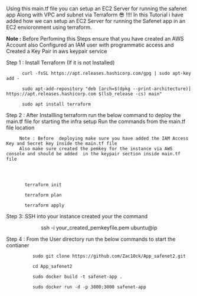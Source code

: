 Using this main.tf file you can setup an EC2 Server for running the safenet app  Along with VPC and subnet via Terraform  :sunglasses: !!!! 
In this Tutorial i have  added how  we can setup an EC2 Server for running the Safenet app in  an EC2 envioronment using  terraform.

**Note :** Before Perfoming this Steps ensure that you have created an AWS Account also Configured an IAM user with programmatic access and Created a Key Pair in aws keypair service


Step 1 : Install Terraform (If it is not Installed)

          curl -fsSL https://apt.releases.hashicorp.com/gpg | sudo apt-key add -

          sudo apt-add-repository "deb [arch=$(dpkg --print-architecture)] https://apt.releases.hashicorp.com $(lsb_release -cs) main"

          sudo apt install terraform

Step 2 : After Installling terraform run the below command to deploy the main.tf file for starting  the infra setup 
         Run the commands from the main.tf file location
         
         Note : Before  deploying make sure you have added the IAM Access Key and Secret key inside the main.tf file 
         Also make sure created the pemkey for the instance via AWS console and should be added  in the keypair section inside main.tf file
         
         
          
        
           terraform init
           
           terraform plan
           
           terraform apply

Step 3: SSH into your instance created your the command  <br>
         <center>  ssh -i your_created_pemkeyfile.pem ubuntu@ip </center>
              
Step 4 :   From the User directory run the below commands to start the contianer
              
              sudo git clone https://github.com/Zac10ck/App_safenet2.git 
              
              cd App_safenet2 
              
              sudo docker build -t safenet-app .  
              
              sudo docker run -d -p 3000:3000 safenet-app
